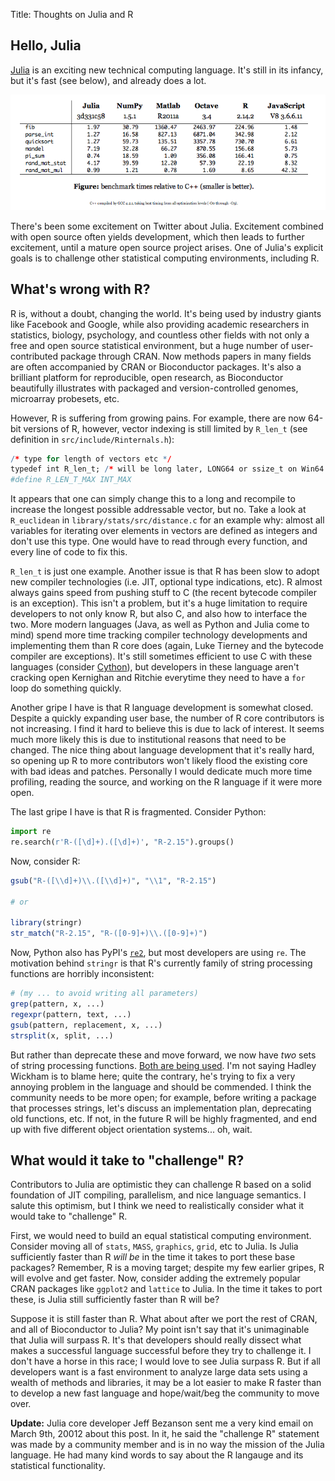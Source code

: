 Title: Thoughts on Julia and R

## Hello, Julia

[Julia](http://julialang.org) is an exciting new technical computing
language. It's still in its infancy, but it's fast (see below), and
already does a lot.

![Comparison of Julia to other languages](/images/julia_speed.png)


There's been some excitement on Twitter about Julia. Excitement
combined with open source often yields development, which then leads
to further excitement, until a mature open source project arises. One
of Julia's explicit goals is to challenge other statistical computing
environments, including R.

## What's wrong with R?

R is, without a doubt, changing the world. It's being used by industry
giants like Facebook and Google, while also providing academic
researchers in statistics, biology, psychology, and countless other
fields with not only a free and open source statistical environment,
but a huge number of user-contributed package through CRAN. Now
methods papers in many fields are often accompanied by CRAN or
Bioconductor packages. It's also a brilliant platform for reproducible,
open research, as Bioconductor beautifully illustrates with packaged
and version-controlled genomes, microarray probesets, etc.

However, R is suffering from growing pains. For example, there are now
64-bit versions of R, however, vector indexing is still limited by
`R_len_t` (see definition in `src/include/Rinternals.h`):

```R
/* type for length of vectors etc */
typedef int R_len_t; /* will be long later, LONG64 or ssize_t on Win64 */
#define R_LEN_T_MAX INT_MAX
```

It appears that one can simply change this to a long and recompile to
increase the longest possible addressable vector, but no. Take a look
at `R_euclidean` in `library/stats/src/distance.c` for an example why:
almost all variables for iterating over elements in vectors are
defined as integers and don't use this type. One would have to read
through every function, and every line of code to fix this.

`R_len_t` is just one example. Another issue is that R has been slow
to adopt new compiler technologies (i.e. JIT, optional type
indications, etc). R almost always gains speed from pushing stuff to C
(the recent bytecode compiler is an exception). This isn't a problem,
but it's a huge limitation to require developers to not only know R,
but also C, and also how to interface the two. More modern languages
(Java, as well as Python and Julia come to mind) spend more time
tracking compiler technology developments and implementing them than R
core does (again, Luke Tierney and the bytecode compiler are
exceptions). It's still sometimes efficient to use C with these
languages (consider [Cython](http://cython.org/)), but developers in
these language aren't cracking open Kernighan and Ritchie everytime
they need to have a `for` loop do something quickly.

Another gripe I have is that R language development is somewhat
closed. Despite a quickly expanding user base, the number of R core
contributors is not increasing. I find it hard to believe this is due
to lack of interest. It seems much more likely this is due to
institutional reasons that need to be changed. The nice thing about
language development that it's really hard, so opening up R to more
contributors won't likely flood the existing core with bad ideas and
patches. Personally I would dedicate much more time profiling, reading
the source, and working on the R language if it were more open.

The last gripe I have is that R is fragmented. Consider Python:

```Python
import re
re.search(r'R-([\d]+).([\d]+)', "R-2.15").groups()
```

   
Now, consider R:
  
```R
gsub("R-([\\d]+)\\.([\\d]+)", "\\1", "R-2.15")

# or

library(stringr)
str_match("R-2.15", "R-([0-9]+)\\.([0-9]+)")
```
    
Now, Python also has PyPI's [`re2`](http://pypi.python.org/pypi/re2/),
but most developers are using `re`. The motivation behind `stringr` is
that R's currently family of string processing functions are horribly
inconsistent:

```R
# (my ... to avoid writing all parameters)
grep(pattern, x, ...)
regexpr(pattern, text, ...)
gsub(pattern, replacement, x, ...)
strsplit(x, split, ...)
```
    
But rather than deprecate these and move forward, we now have *two*
sets of string processing
functions. [Both are being used](http://github.com/search?langOverride=&language=R&q=str_extract&repo=&start_value=1&type=Code). I'm
not saying Hadley Wickham is to blame here; quite the contrary, he's
trying to fix a very annoying problem in the language and should be
commended. I think the community needs to be more open; for example,
before writing a package that processes strings, let's discuss an
implementation plan, deprecating old functions, etc. If not, in the
future R will be highly fragmented, and end up with five different
object orientation systems... oh, wait.

## What would it take to "challenge" R?

Contributors to Julia are optimistic they can challenge R based on a
solid foundation of JIT compiling, parallelism, and nice language
semantics. I salute this optimism, but I think we need to
realistically consider what it would take to "challenge" R. 

First, we would need to build an equal statistical computing
environment. Consider moving all of `stats`, `MASS`, `graphics`,
`grid`, etc to Julia. Is Julia sufficiently faster than R *will be* in
the time it takes to port these base packages? Remember, R is a moving
target; despite my few earlier gripes, R will evolve and get
faster. Now, consider adding the extremely popular CRAN packages like
`ggplot2` and `lattice` to Julia. In the time it takes to port these,
is Julia still sufficiently faster than R will be?

Suppose it is still faster than R. What about after we port the rest
of CRAN, and all of Bioconductor to Julia? My point isn't say that
it's unimaginable that Julia will surpass R. It's that developers
should really dissect what makes a successful language successful
before they try to challenge it. I don't have a horse in this race; I
would love to see Julia surpass R. But if all developers want is a
fast environment to analyze large data sets using a wealth of methods
and libraries, it may be a lot easier to make R faster than to develop
a new fast language and hope/wait/beg the community to move over.

**Update:** Julia core developer Jeff Bezanson sent me a very kind
  email on March 9th, 20012 about this post. In it, he said the
  "challenge R" statement was made by a community member and is in no
  way the mission of the Julia language. He had many kind words to say
  about the R langauge and its statistical functionality.
